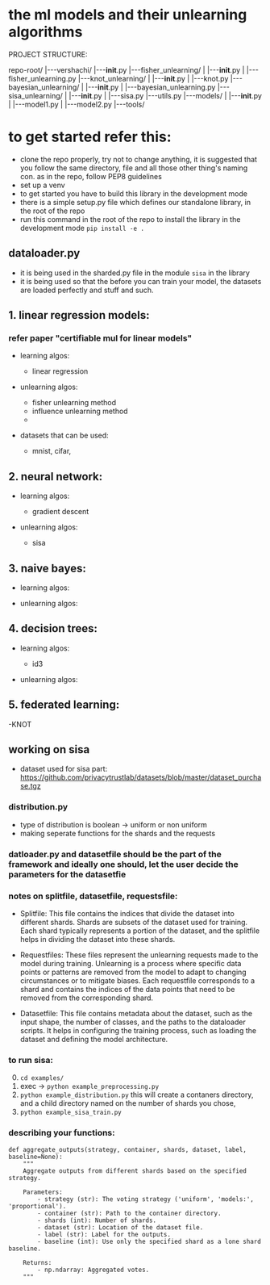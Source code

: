 
# the ml models and their unlearning algorithms

PROJECT STRUCTURE:

repo-root/
|---vershachi/
    |---__init__.py
    |---fisher_unlearning/
    |   |---__init__.py
    |   |---fisher_unlearning.py 
    |---knot_unlearning/
    |   |---__init__.py
    |   |---knot.py
    |---bayesian_unlearning/
    |   |---__init__.py
    |   |---bayesian_unlearning.py
    |---sisa_unlearning/
    |   |---__init__.py
    |   |---sisa.py
    |---utils.py
|---models/
|   |---__init__.py
|   |---model1.py
|   |---model2.py
|---tools/

# to get started refer this:
- clone the repo properly, try not to change anything, it is suggested that you follow the same directory, file and all those other thing's naming con. as in the repo, follow PEP8 guidelines
- set up a venv
- to get started you have to build this library in the development mode 
- there is a simple setup.py file which defines our standalone library, in the root of the repo
- run this command in the root of the repo to install the library in the development mode `pip install -e .`

## dataloader.py
- it is being used in the sharded.py file in the module `sisa` in the library
- it is being used so that the before you can train your model, the datasets are loaded perfectly and stuff and such.

## 1. linear regression models:
### refer paper "certifiable mul for linear models"
- learning algos:
  - linear regression

- unlearning algos:
  - fisher unlearning method
  - influence unlearning method
  - 

- datasets that can be used:
  - mnist, cifar, 

## 2. neural network:
- learning algos:
  - gradient descent

- unlearning algos:
  - sisa

## 3. naive bayes:
-  learning algos:

- unlearning algos:

## 4. decision trees:
- learning algos:
  - id3

- unlearning algos:

## 5. federated learning:
-KNOT




## working on sisa
- dataset used for sisa part: https://github.com/privacytrustlab/datasets/blob/master/dataset_purchase.tgz
### distribution.py
- type of distribution is boolean -> uniform or non uniform
- making seperate functions for the shards and the requests
### datloader.py and datasetfile should be the part of the framework and ideally one should, let the user decide the parameters for the datasetfie

### notes on splitfile, datasetfile, requestsfile:
- Splitfile: This file contains the indices that divide the dataset into different shards. Shards are subsets of the dataset used for training. Each shard typically represents a portion of the dataset, and the splitfile helps in dividing the dataset into these shards.

- Requestfiles: These files represent the unlearning requests made to the model during training. Unlearning is a process where specific data points or patterns are removed from the model to adapt to changing circumstances or to mitigate biases. Each requestfile corresponds to a shard and contains the indices of the data points that need to be removed from the corresponding shard.

- Datasetfile: This file contains metadata about the dataset, such as the input shape, the number of classes, and the paths to the dataloader scripts. It helps in configuring the training process, such as loading the dataset and defining the model architecture.
### to run sisa:
0. `cd examples/`
1. exec -> `python example_preprocessing.py`
2. `python example_distribution.py` this will create a contaners directory, and a child directory named on the number of shards you chose,
3. `python example_sisa_train.py
` 

### describing your functions:
```
def aggregate_outputs(strategy, container, shards, dataset, label, baseline=None):
    """
    Aggregate outputs from different shards based on the specified strategy.

    Parameters:
        - strategy (str): The voting strategy ('uniform', 'models:', 'proportional').
        - container (str): Path to the container directory.
        - shards (int): Number of shards.
        - dataset (str): Location of the dataset file.
        - label (str): Label for the outputs.
        - baseline (int): Use only the specified shard as a lone shard baseline.

    Returns:
        - np.ndarray: Aggregated votes.
    """
```
